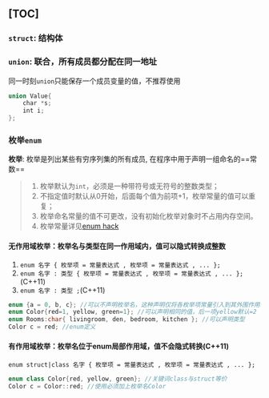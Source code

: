 [TOC]
---
### `struct`: 结构体

### `union`: 联合，所有成员都分配在同一地址
同一时刻`union`只能保存一个成员变量的值，不推荐使用
```cpp
union Value{
    char *s;
    int i;
};
```
### 枚举`enum`
**枚举**: 枚举是列出某些有穷序列集的所有成员, 在程序中用于声明一组命名的==常数==

> 1. 枚举默认为`int`，必须是一种带符号或无符号的整数类型；
> 2. 不指定值时默认从0开始，后面每个值为前项+1，枚举常量的值可以重复；
> 3. 枚举命名常量的值不可更改，没有初始化枚举对象时不占用内存空间。
> 4. 枚举常量详见[enum hack](..\1.编译与链接\2.编译预处理.md)

#### 无作用域枚举：枚举名与类型在同一作用域内，值可以隐式转换成整数
1. `enum 名字 { 枚举项 = 常量表达式 , 枚举项 = 常量表达式 , ... };`
2. `enum 名字 : 类型 { 枚举项 = 常量表达式 , 枚举项 = 常量表达式 , ... };`(C++11)
3. `enum 名字 : 类型 ;`(C++11)
    
```cpp
enum {a = 0, b, c}; //可以不声明枚举名，这种声明仅将各枚举项常量引入到其外围作用域中
enum Color{red=1, yellow, green=1}; //可以声明相同的值，后一项yellow默认=2
enum Rooms:char{ livingroom, den, bedroom, kitchen }; //可以声明类型
Color c = red; //enum定义
```    
#### 有作用域枚举：枚举名位于enum局部作用域，值不会隐式转换(C++11)
`enum struct|class 名字 { 枚举项 = 常量表达式 , 枚举项 = 常量表达式 , ... };`
```cpp
enum class Color{red, yellow, green}; //关键词class与struct等价
Color c = Color::red; //使用必须加上枚举名Color
```